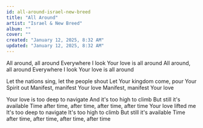 ```yaml
---
id: all-around-israel-new-breed
title: "All Around"
artist: "Israel & New Breed"
album: ""
cover: ""
created: "January 12, 2025, 8:32 AM"
updated: "January 12, 2025, 8:32 AM"
---
```


All around, all around
Everywhere I look Your love is all around
All around, all around
Everywhere I look Your love is all around

Let the nations sing, let the people shout
Let Your kingdom come, pour Your Spirit out
Manifest, manifest Your love
Manifest, manifest Your love

Your love is too deep to navigate
And it's too high to climb
But still it's available
Time after time, after time, after time, after time
Your love lifted me
It's too deep to navigate
It's too high to climb
But still it's available
Time after time, after time, after time, after time